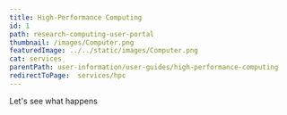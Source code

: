 ```yaml
---
title: High-Performance Computing
id: 1
path: research-computing-user-portal
thumbnail: /images/Computer.png
featuredImage: ../../static/images/Computer.png
cat: services
parentPath: user-information/user-guides/high-performance-computing
redirectToPage:  services/hpc
---
```

Let's see what happens
